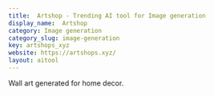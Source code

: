 ```yaml
---
title:  Artshop - Trending AI tool for Image generation
display_name:  Artshop
category: Image generation
category_slug: image-generation
key: artshops_xyz
website: https://artshops.xyz/
layout: aitool
---
```


Wall art generated for home decor.
